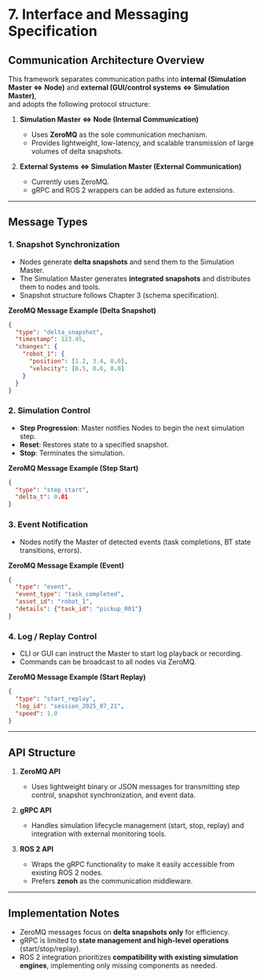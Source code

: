 # 7. Interface and Messaging Specification

## Communication Architecture Overview

This framework separates communication paths into **internal (Simulation Master ⇔ Node)** and **external (GUI/control systems ⇔ Simulation Master)**,  
and adopts the following protocol structure:

1. **Simulation Master ⇔ Node (Internal Communication)**
   - Uses **ZeroMQ** as the sole communication mechanism.
   - Provides lightweight, low-latency, and scalable transmission of large volumes of delta snapshots.

2. **External Systems ⇔ Simulation Master (External Communication)**
   - Currently uses ZeroMQ.
   - gRPC and ROS 2 wrappers can be added as future extensions.

---

## Message Types

### 1. Snapshot Synchronization
- Nodes generate **delta snapshots** and send them to the Simulation Master.
- The Simulation Master generates **integrated snapshots** and distributes them to nodes and tools.
- Snapshot structure follows Chapter 3 (schema specification).

**ZeroMQ Message Example (Delta Snapshot)**
```json
{
  "type": "delta_snapshot",
  "timestamp": 123.45,
  "changes": {
    "robot_1": {
      "position": [1.2, 3.4, 0.0],
      "velocity": [0.5, 0.0, 0.0]
    }
  }
}
```

### 2. Simulation Control
- **Step Progression**: Master notifies Nodes to begin the next simulation step.
- **Reset**: Restores state to a specified snapshot.
- **Stop**: Terminates the simulation.

**ZeroMQ Message Example (Step Start)**
```json
{
  "type": "step_start",
  "delta_t": 0.01
}
```

### 3. Event Notification
- Nodes notify the Master of detected events (task completions, BT state transitions, errors).

**ZeroMQ Message Example (Event)**
```json
{
  "type": "event",
  "event_type": "task_completed",
  "asset_id": "robot_1",
  "details": {"task_id": "pickup_001"}
}
```

### 4. Log / Replay Control
- CLI or GUI can instruct the Master to start log playback or recording.
- Commands can be broadcast to all nodes via ZeroMQ.

**ZeroMQ Message Example (Start Replay)**
```json
{
  "type": "start_replay",
  "log_id": "session_2025_07_21",
  "speed": 1.0
}
```

---

## API Structure

1. **ZeroMQ API**
   - Uses lightweight binary or JSON messages for transmitting step control, snapshot synchronization, and event data.

2. **gRPC API**
   - Handles simulation lifecycle management (start, stop, replay) and integration with external monitoring tools.

3. **ROS 2 API**
   - Wraps the gRPC functionality to make it easily accessible from existing ROS 2 nodes.
   - Prefers **zenoh** as the communication middleware.

---

## Implementation Notes

- ZeroMQ messages focus on **delta snapshots only** for efficiency.
- gRPC is limited to **state management and high-level operations** (start/stop/replay).
- ROS 2 integration prioritizes **compatibility with existing simulation engines**, implementing only missing components as needed.
